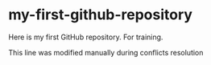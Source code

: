 # my-first-github-repository
Here is my first GitHub repository. For training.

This line was modified manually during conflicts resolution
